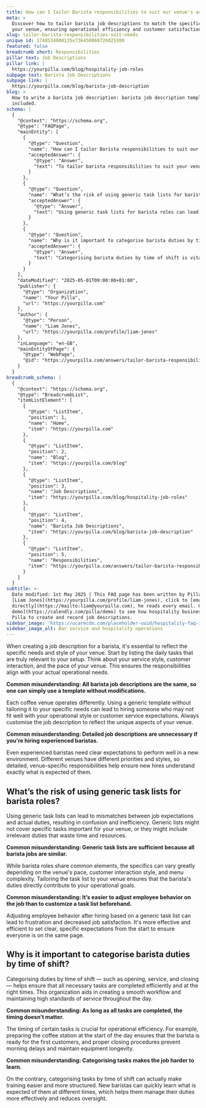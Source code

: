 ```yaml
---
title: How can I tailor Barista responsibilities to suit our venue's actual needs?
meta: >
  Discover how to tailor barista job descriptions to match the specific needs of
  your venue, ensuring operational efficiency and customer satisfaction.
slug: tailor-barista-responsibilities-suit-needs
unique id: 1748534800135x736450868726025300
featured: false
breadcrumb short: Responsibilities
pillar text: Job Descriptions
pillar link: |
  https://yourpilla.com/blog/hospitality-job-roles
subpage text: Barista Job Descriptions
subpage link: |
  https://yourpilla.com/blog/barista-job-description
blog: >
  How to write a barista job description: barista job description template
  included.
schema: |
  {
    "@context": "https://schema.org",
    "@type": "FAQPage",
    "mainEntity": [
      {
        "@type": "Question",
        "name": "How can I tailor Barista responsibilities to suit our venue's actual needs?",
        "acceptedAnswer": {
          "@type": "Answer",
          "text": "To tailor barista responsibilities to suit your venue's needs, start by listing daily tasks that align with your service style, customer interaction, and operational pace. Customise the job description to match the unique characteristics of your venue, ensuring that it reflects actual requirements and expectations. This approach prevents hiring mismatches and ensures that baristas are well-informed of their specific roles."
        }
      },
      {
        "@type": "Question",
        "name": "What’s the risk of using generic task lists for barista roles?",
        "acceptedAnswer": {
          "@type": "Answer",
          "text": "Using generic task lists for barista roles can lead to a disconnect between job expectations and actual duties, causing confusion and inefficiency. These lists may omit important tasks specific to your venue or include irrelevant duties. Tailoring the task list to the specific needs of your venue ensures that the duties of a barista directly support your operational goals and avoid unnecessary complications."
        }
      },
      {
        "@type": "Question",
        "name": "Why is it important to categorise barista duties by time of shift?",
        "acceptedAnswer": {
          "@type": "Answer",
          "text": "Categorising barista duties by time of shift is vital for ensuring that all tasks are completed efficiently at the correct times, which aids in maintaining high standards of service. This structured approach helps in developing a smooth workflow, prepares staff for peak times, and ensures that equipment is managed properly, enhancing both operational efficiency and employee clarity."
        }
      }
    ],
    "dateModified": "2025-05-01T09:00:00+01:00",
    "publisher": {
      "@type": "Organization",
      "name": "Your Pilla",
      "url": "https://yourpilla.com"
    },
    "author": {
      "@type": "Person",
      "name": "Liam Jones",
      "url": "https://yourpilla.com/profile/liam-jones"
    },
    "inLanguage": "en-GB",
    "mainEntityOfPage": {
      "@type": "WebPage",
      "@id": "https://yourpilla.com/answers/tailor-barista-responsibilities-suit-needs"
    }
  }
breadcrumb_schema: |
  {
    "@context": "https://schema.org",
    "@type": "BreadcrumbList",
    "itemListElement": [
      {
        "@type": "ListItem",
        "position": 1,
        "name": "Home",
        "item": "https://yourpilla.com"
      },
      {
        "@type": "ListItem",
        "position": 2,
        "name": "Blog",
        "item": "https://yourpilla.com/blog"
      },
      {
        "@type": "ListItem",
        "position": 3,
        "name": "Job Descriptions",
        "item": "https://yourpilla.com/blog/hospitality-job-roles"
      },
      {
        "@type": "ListItem",
        "position": 4,
        "name": "Barista Job Descriptions",
        "item": "https://yourpilla.com/blog/barista-job-description"
      },
      {
        "@type": "ListItem",
        "position": 5,
        "name": "Responsibilities",
        "item": "https://yourpilla.com/answers/tailor-barista-responsibilities-suit-needs"
      }
    ]
  }
subtitle: >-
  Date modified: 1st May 2025 | This FAQ page has been written by Pilla Founder,
  [Liam Jones](https://yourpilla.com/profile/liam-jones), click to [email Liam
  directly](https://mailto:liam@yourpilla.com), he reads every email. Or [book a
  demo](https://calendly.com/pilla/demo) to see how hospitality businesses use
  Pilla to create and record job descriptions.
sidebar_image: 'https://ucarecdn.com/placeholder-uuid/hospitality-faq-image.jpg'
sidebar_image_alt: Bar service and hospitality operations
---
```

When creating a job description for a barista, it's essential to reflect the specific needs and style of your venue. Start by listing the daily tasks that are truly relevant to your setup. Think about your service style, customer interaction, and the pace of your venue. This ensures the responsibilities align with your actual operational needs.

**Common misunderstanding: All barista job descriptions are the same, so one can simply use a template without modifications.**

Each coffee venue operates differently. Using a generic template without tailoring it to your specific needs can lead to hiring someone who may not fit well with your operational style or customer service expectations. Always customise the job description to reflect the unique aspects of your venue.

**Common misunderstanding: Detailed job descriptions are unnecessary if you're hiring experienced baristas.**

Even experienced baristas need clear expectations to perform well in a new environment. Different venues have different priorities and styles, so detailed, venue-specific responsibilities help ensure new hires understand exactly what is expected of them.

## What’s the risk of using generic task lists for barista roles?

Using generic task lists can lead to mismatches between job expectations and actual duties, resulting in confusion and inefficiency. Generic lists might not cover specific tasks important for your venue, or they might include irrelevant duties that waste time and resources.

**Common misunderstanding: Generic task lists are sufficient because all barista jobs are similar.**

While barista roles share common elements, the specifics can vary greatly depending on the venue's pace, customer interaction style, and menu complexity. Tailoring the task list to your venue ensures that the barista's duties directly contribute to your operational goals.

**Common misunderstanding: It’s easier to adjust employee behavior on the job than to customize a task list beforehand.**

Adjusting employee behavior after hiring based on a generic task list can lead to frustration and decreased job satisfaction. It's more effective and efficient to set clear, specific expectations from the start to ensure everyone is on the same page.

## Why is it important to categorise barista duties by time of shift?

Categorising duties by time of shift — such as opening, service, and closing — helps ensure that all necessary tasks are completed efficiently and at the right times. This organization aids in creating a smooth workflow and maintaining high standards of service throughout the day.

**Common misunderstanding: As long as all tasks are completed, the timing doesn’t matter.**

The timing of certain tasks is crucial for operational efficiency. For example, preparing the coffee station at the start of the day ensures that the barista is ready for the first customers, and proper closing procedures prevent morning delays and maintain equipment longevity.

**Common misunderstanding: Categorising tasks makes the job harder to learn.**

On the contrary, categorising tasks by time of shift can actually make training easier and more structured. New baristas can quickly learn what is expected of them at different times, which helps them manage their duties more effectively and reduces oversight.
